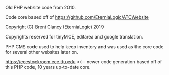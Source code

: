 Old PHP website code from 2010.

Code core based off of https://github.com/EterniaLogic/ATCWebsite

Copyright (C) Brent Clancy (EterniaLogic) 2019

Copyrights reserved for tinyMCE, editarea and google translation.


PHP CMS code used to help keep inventory and was used as the core code for several other websites later on.

https://ecestockroom.ece.ttu.edu    <<-- newer code generation based off of this PHP code, 10 years up-to-date core.
